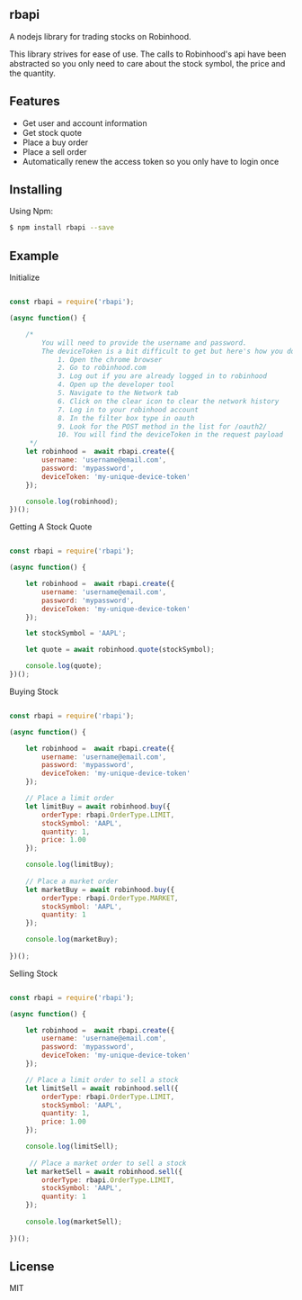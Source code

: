 ## rbapi

A nodejs library for trading stocks on Robinhood.

This library strives for ease of use. The calls to Robinhood's api have been abstracted so you only need to care about the stock symbol, the price and the quantity. 

## Features

 - Get user and account information  
 - Get stock quote
 - Place a buy order
 - Place a sell order
 - Automatically renew the access token so you only have to login once
  
## Installing

Using Npm:

```bash
$ npm install rbapi --save
```
## Example

Initialize

```js

const rbapi = require('rbapi');

(async function() {

    /*
        You will need to provide the username and password.
        The deviceToken is a bit difficult to get but here's how you do that:
            1. Open the chrome browser
            2. Go to robinhood.com
            3. Log out if you are already logged in to robinhood
            4. Open up the developer tool
            5. Navigate to the Network tab
            6. Click on the clear icon to clear the network history
            7. Log in to your robinhood account
            8. In the filter box type in oauth
            9. Look for the POST method in the list for /oauth2/
            10. You will find the deviceToken in the request payload
     */
    let robinhood =  await rbapi.create({
        username: 'username@email.com',
        password: 'mypassword',
        deviceToken: 'my-unique-device-token'
    });

    console.log(robinhood);
})();

```

Getting A Stock Quote

```js

const rbapi = require('rbapi');

(async function() {

    let robinhood =  await rbapi.create({
        username: 'username@email.com',
        password: 'mypassword',
        deviceToken: 'my-unique-device-token'
    });

    let stockSymbol = 'AAPL';

    let quote = await robinhood.quote(stockSymbol);

    console.log(quote);
})();

```

Buying Stock 

```js

const rbapi = require('rbapi');

(async function() {

    let robinhood =  await rbapi.create({
        username: 'username@email.com',
        password: 'mypassword',
        deviceToken: 'my-unique-device-token'
    });

    // Place a limit order
    let limitBuy = await robinhood.buy({
        orderType: rbapi.OrderType.LIMIT,
        stockSymbol: 'AAPL',
        quantity: 1,
        price: 1.00
    });

    console.log(limitBuy);
    
    // Place a market order
    let marketBuy = await robinhood.buy({
        orderType: rbapi.OrderType.MARKET,
        stockSymbol: 'AAPL',
        quantity: 1
    });

    console.log(marketBuy);
    
})();

```

Selling Stock 

```js

const rbapi = require('rbapi');

(async function() {

    let robinhood =  await rbapi.create({
        username: 'username@email.com',
        password: 'mypassword',
        deviceToken: 'my-unique-device-token'
    });

    // Place a limit order to sell a stock
    let limitSell = await robinhood.sell({
        orderType: rbapi.OrderType.LIMIT,
        stockSymbol: 'AAPL',
        quantity: 1,
        price: 1.00
    });

    console.log(limitSell);
    
     // Place a market order to sell a stock
    let marketSell = await robinhood.sell({
        orderType: rbapi.OrderType.LIMIT,
        stockSymbol: 'AAPL',
        quantity: 1
    });
   
    console.log(marketSell);
    
})();
```

## License

MIT
